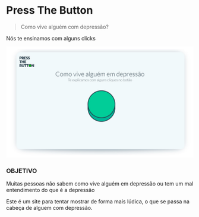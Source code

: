 # Press The Button

> Como vive alguém com depressão?

Nós te ensinamos com alguns clicks

<a href="#"><img width="728" src="https://raw.githubusercontent.com/kenjishiromajp/pressthebutton_v2/master/assets/imgs/capa.jpg" alt="Press the Button" /></a>

### OBJETIVO

Muitas pessoas não sabem como vive alguém em depressão ou tem um mal entendimento do que é a depressão

Este é um site para tentar mostrar de forma mais lúdica, o que se passa na cabeça de alguem com depressão.
